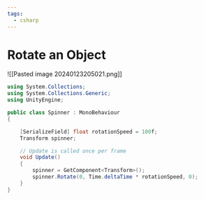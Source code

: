```yaml
---
tags:
  - csharp
---
```

# Rotate an Object

![[Pasted image 20240123205021.png]]

```c#
using System.Collections;
using System.Collections.Generic;
using UnityEngine;

public class Spinner : MonoBehaviour
{

    [SerializeField] float rotationSpeed = 100f;
    Transform spinner;

    // Update is called once per frame
    void Update()
    {
        spinner = GetComponent<Transform>();
        spinner.Rotate(0, Time.deltaTime * rotationSpeed, 0);
    }
}
```


